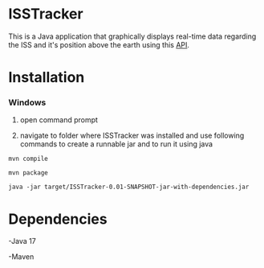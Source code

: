 # ISSTracker
  This is a Java application that graphically displays real-time data regarding the ISS and it's position above the earth using this [API](https://wheretheiss.at/w/developer).


# Installation
### Windows
  1. open command prompt

  2. navigate to folder where ISSTracker was installed and use following commands to create a runnable jar and to run it using java

  ```
  mvn compile
  
  mvn package
  
  java -jar target/ISSTracker-0.01-SNAPSHOT-jar-with-dependencies.jar
  ```


# Dependencies
-Java 17

-Maven
